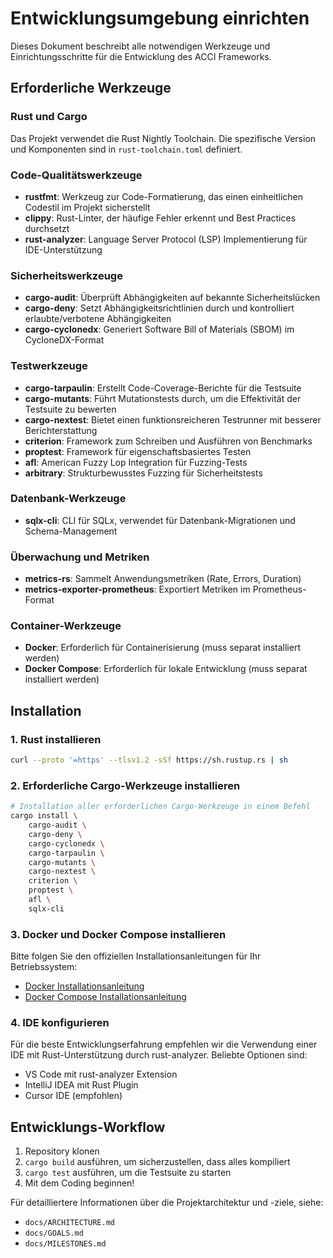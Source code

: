 # Entwicklungsumgebung einrichten

Dieses Dokument beschreibt alle notwendigen Werkzeuge und Einrichtungsschritte für die Entwicklung des ACCI Frameworks.

## Erforderliche Werkzeuge

### Rust und Cargo

Das Projekt verwendet die Rust Nightly Toolchain. Die spezifische Version und Komponenten sind in `rust-toolchain.toml` definiert.

### Code-Qualitätswerkzeuge

- **rustfmt**: Werkzeug zur Code-Formatierung, das einen einheitlichen Codestil im Projekt sicherstellt
- **clippy**: Rust-Linter, der häufige Fehler erkennt und Best Practices durchsetzt
- **rust-analyzer**: Language Server Protocol (LSP) Implementierung für IDE-Unterstützung

### Sicherheitswerkzeuge

- **cargo-audit**: Überprüft Abhängigkeiten auf bekannte Sicherheitslücken
- **cargo-deny**: Setzt Abhängigkeitsrichtlinien durch und kontrolliert erlaubte/verbotene Abhängigkeiten
- **cargo-cyclonedx**: Generiert Software Bill of Materials (SBOM) im CycloneDX-Format

### Testwerkzeuge

- **cargo-tarpaulin**: Erstellt Code-Coverage-Berichte für die Testsuite
- **cargo-mutants**: Führt Mutationstests durch, um die Effektivität der Testsuite zu bewerten
- **cargo-nextest**: Bietet einen funktionsreicheren Testrunner mit besserer Berichterstattung
- **criterion**: Framework zum Schreiben und Ausführen von Benchmarks
- **proptest**: Framework für eigenschaftsbasiertes Testen
- **afl**: American Fuzzy Lop Integration für Fuzzing-Tests
- **arbitrary**: Strukturbewusstes Fuzzing für Sicherheitstests

### Datenbank-Werkzeuge

- **sqlx-cli**: CLI für SQLx, verwendet für Datenbank-Migrationen und Schema-Management

### Überwachung und Metriken

- **metrics-rs**: Sammelt Anwendungsmetriken (Rate, Errors, Duration)
- **metrics-exporter-prometheus**: Exportiert Metriken im Prometheus-Format

### Container-Werkzeuge

- **Docker**: Erforderlich für Containerisierung (muss separat installiert werden)
- **Docker Compose**: Erforderlich für lokale Entwicklung (muss separat installiert werden)

## Installation

### 1. Rust installieren

```bash
curl --proto '=https' --tlsv1.2 -sSf https://sh.rustup.rs | sh
```

### 2. Erforderliche Cargo-Werkzeuge installieren

```bash
# Installation aller erforderlichen Cargo-Werkzeuge in einem Befehl
cargo install \
    cargo-audit \
    cargo-deny \
    cargo-cyclonedx \
    cargo-tarpaulin \
    cargo-mutants \
    cargo-nextest \
    criterion \
    proptest \
    afl \
    sqlx-cli
```

### 3. Docker und Docker Compose installieren

Bitte folgen Sie den offiziellen Installationsanleitungen für Ihr Betriebssystem:

- [Docker Installationsanleitung](https://docs.docker.com/get-docker/)
- [Docker Compose Installationsanleitung](https://docs.docker.com/compose/install/)

### 4. IDE konfigurieren

Für die beste Entwicklungserfahrung empfehlen wir die Verwendung einer IDE mit Rust-Unterstützung durch rust-analyzer. Beliebte Optionen sind:

- VS Code mit rust-analyzer Extension
- IntelliJ IDEA mit Rust Plugin
- Cursor IDE (empfohlen)

## Entwicklungs-Workflow

1. Repository klonen
2. `cargo build` ausführen, um sicherzustellen, dass alles kompiliert
3. `cargo test` ausführen, um die Testsuite zu starten
4. Mit dem Coding beginnen!

Für detailliertere Informationen über die Projektarchitektur und -ziele, siehe:

- `docs/ARCHITECTURE.md`
- `docs/GOALS.md`
- `docs/MILESTONES.md`
